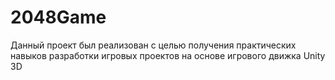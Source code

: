 # 2048Game
Данный проект был реализован с целью получения практических навыков разработки игровых проектов на основе игрового движка Unity 3D
